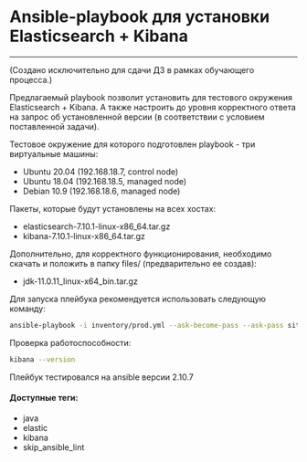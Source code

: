 # Ansible-playbook для установки Elasticsearch + Kibana
***
(Создано исключительно для сдачи ДЗ в рамках обучающего процесса.)

Предлагаемый playbook позволит установить для тестового окружения Elasticsearch + Kibana. А также настроить до уровня корректного ответа на запрос об установленной версии (в соответствии с условием поставленной задачи).

Тестовое окружение для которого подготовлен playbook - три виртуальные машины:
    
- Ubuntu 20.04  (192.168.18.7, control node)  
- Ubuntu 18.04 (192.168.18.5, managed node)  
- Debian 10.9 (192.168.18.6, managed node)  

Пакеты, которые будут установлены на всех хостах:
- elasticsearch-7.10.1-linux-x86_64.tar.gz
- kibana-7.10.1-linux-x86_64.tar.gz

Дополнительно, для корректного функционирования, необходимо скачать и положить в папку files/ (предварительно ее создав):
- jdk-11.0.11_linux-x64_bin.tar.gz

Для запуска плейбука рекомендуется использовать следующую команду:

```sh    
ansible-playbook -i inventory/prod.yml --ask-become-pass --ask-pass site.yml
```

Проверка работоспособности:
```sh    
kibana --version
```

Плейбук тестировался на ansible версии 2.10.7

#### Доступные теги:

- java
- elastic
- kibana
- skip_ansible_lint
